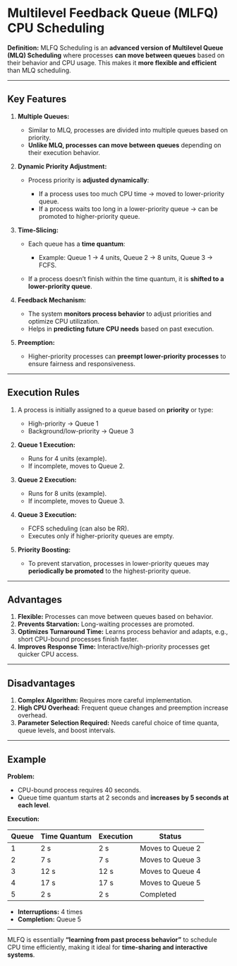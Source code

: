 # **Multilevel Feedback Queue (MLFQ) CPU Scheduling**

**Definition:**
MLFQ Scheduling is an **advanced version of Multilevel Queue (MLQ) Scheduling** where processes **can move between queues** based on their behavior and CPU usage. This makes it **more flexible and efficient** than MLQ scheduling.

---

## **Key Features**

1. **Multiple Queues:**

   * Similar to MLQ, processes are divided into multiple queues based on priority.
   * **Unlike MLQ, processes can move between queues** depending on their execution behavior.

2. **Dynamic Priority Adjustment:**

   * Process priority is **adjusted dynamically**:

     * If a process uses too much CPU time → moved to lower-priority queue.
     * If a process waits too long in a lower-priority queue → can be promoted to higher-priority queue.

3. **Time-Slicing:**

   * Each queue has a **time quantum**:

     * Example: Queue 1 → 4 units, Queue 2 → 8 units, Queue 3 → FCFS.
   * If a process doesn’t finish within the time quantum, it is **shifted to a lower-priority queue**.

4. **Feedback Mechanism:**

   * The system **monitors process behavior** to adjust priorities and optimize CPU utilization.
   * Helps in **predicting future CPU needs** based on past execution.

5. **Preemption:**

   * Higher-priority processes can **preempt lower-priority processes** to ensure fairness and responsiveness.

---

## **Execution Rules**

1. A process is initially assigned to a queue based on **priority** or type:

   * High-priority → Queue 1
   * Background/low-priority → Queue 3

2. **Queue 1 Execution:**

   * Runs for 4 units (example).
   * If incomplete, moves to Queue 2.

3. **Queue 2 Execution:**

   * Runs for 8 units (example).
   * If incomplete, moves to Queue 3.

4. **Queue 3 Execution:**

   * FCFS scheduling (can also be RR).
   * Executes only if higher-priority queues are empty.

5. **Priority Boosting:**

   * To prevent starvation, processes in lower-priority queues may **periodically be promoted** to the highest-priority queue.

---

## **Advantages**

1. **Flexible:** Processes can move between queues based on behavior.
2. **Prevents Starvation:** Long-waiting processes are promoted.
3. **Optimizes Turnaround Time:** Learns process behavior and adapts, e.g., short CPU-bound processes finish faster.
4. **Improves Response Time:** Interactive/high-priority processes get quicker CPU access.

---

## **Disadvantages**

1. **Complex Algorithm:** Requires more careful implementation.
2. **High CPU Overhead:** Frequent queue changes and preemption increase overhead.
3. **Parameter Selection Required:** Needs careful choice of time quanta, queue levels, and boost intervals.

---

## **Example**

**Problem:**

* CPU-bound process requires 40 seconds.
* Queue time quantum starts at 2 seconds and **increases by 5 seconds at each level**.

**Execution:**

| Queue | Time Quantum | Execution | Status           |
| ----- | ------------ | --------- | ---------------- |
| 1     | 2 s          | 2 s       | Moves to Queue 2 |
| 2     | 7 s          | 7 s       | Moves to Queue 3 |
| 3     | 12 s         | 12 s      | Moves to Queue 4 |
| 4     | 17 s         | 17 s      | Moves to Queue 5 |
| 5     | 2 s          | 2 s       | Completed        |

* **Interruptions:** 4 times
* **Completion:** Queue 5

---

MLFQ is essentially **“learning from past process behavior”** to schedule CPU time efficiently, making it ideal for **time-sharing and interactive systems**.

